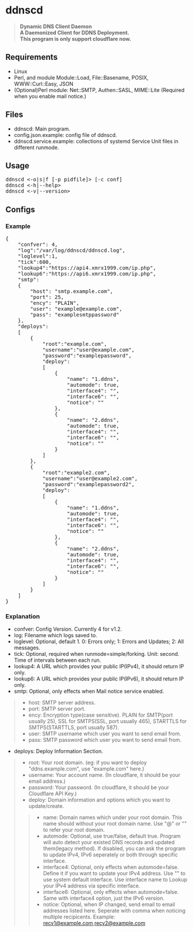 # ddnscd
>**Dynamic DNS Client Daemon**<br/>
>**A Daemonized Client for DDNS Deployment.**<br/>
>**This program is only support cloudflare now.**

## Requirements
* Linux
* Perl, and module Module::Load, File::Basename, POSIX, WWW::Curl::Easy, JSON
* (Optional)Perl module: Net::SMTP, Authen::SASL, MIME::Lite (Required when you enable mail notice.)

## Files
* ddnscd: Main program.
* config.json.example: config file of ddnscd.
* ddnscd.service.example: collections of systemd Service Unit files in different runmode.

## Usage
<pre>
ddnscd <-o|s|f [-p pidfile]> [-c conf]
ddnscd <-h|--help>
ddnscd <-v|--version>
</pre>

## Configs
### Example
<pre>
{
	"confver": 4,
	"log":"/var/log/ddnscd/ddnscd.log",
	"loglevel":1,
	"tick":600,
	"lookup4":"https://api4.xmrx1999.com/ip.php",
	"lookup6":"https://api6.xmrx1999.com/ip.php",
	"smtp":
	{
		"host": "smtp.example.com",
		"port": 25,
		"ency": "PLAIN",
		"user": "example@example.com",
		"pass": "examplesmtppassword"
	},
	"deploys":
	[
		{
			"root":"example.com",
			"username":"user@example.com",
			"password":"examplepassword",
			"deploy":
			[
				{
					"name": "1.ddns",
					"automode": true,
					"interface4": "",
					"interface6": "",
					"notice": ""
				},
				{
					"name": "2.ddns",
					"automode": true,
					"interface4": "",
					"interface6": "",
					"notice": ""
				}
			]
		},
		{
			"root":"example2.com",
			"username":"user@example2.com",
			"password":"examplepassword2",
			"deploy":
			[
				{
					"name": "1.ddns",
					"automode": true,
					"interface4": "",
					"interface6": "",
					"notice": ""
				},
				{
					"name": "2.ddns",
					"automode": true,
					"interface4": "",
					"interface6": "",
					"notice": ""
				}
			]
		}
	]
}
</pre>
### Explanation
 * confver: Config Version. Currently 4 for v1.2.
 * log: Filename which logs saved to.
 * loglevel: Optional, default 1. 0: Errors only; 1: Errors and Updates; 2: All messages.
 * tick: Optional, required when runmode=simple/forking. Unit: second. Time of intervals between each run.
 * lookup4: A URL which provides your public IP(IPv4), it should return IP only.
 * lookup6: A URL which provides your public IP(IPv6), it should return IP only.
 * smtp: Optional, only effects when Mail notice service enabled.
 >* host: SMTP server address.
 >* port: SMTP server port.
 >* ency: Encryption type(case sensitive). PLAIN for SMTP(port usually 25), SSL for SMTPS(SSL, port usually 465), STARTTLS for SMTPS(STARTTLS, port usually 587).
 >* user: SMTP username which user you want to send email from.
 >* pass: SMTP password which user you want to send email from.
 * deploys: Deploy Information Section.
 >* root: Your root domain. (eg: if you want to deploy "ddns.example.com", use "example.com" here.)
 >* username: Your account name. (In cloudflare, it should be your email address.)
 >* password: Your password. (In cloudflare, it should be your Cloudflare API Key.)
 >* deploy: Domain information and options which you want to update/create.
 >>* name: Domain names which under your root domain. This name should without your root domain name. Use "@" or "" to refer your root domain.
 >>* automode: Optional, use true/false, default true. Program will auto detect your existed DNS records and updated them(legacy method). If disabled, you can ask the program to update IPv4, IPv6 seperately or both through specific interface.
 >>* interface4: Optional, only effects when automode=false. Define it if you want to update your IPv4 address. Use "" to use system default interface. Use interface name to Lookup your IPv4 address via specific interface.
 >>* interface6: Optional, only effects when automode=false. Same with interface4 option, just the IPv6 version.
 >>* notice: Optional, when IP changed, send email to email addresses listed here. Seperate with comma when noticing multiple recipicents. Example: recv1@example.com,recv2@example.com
